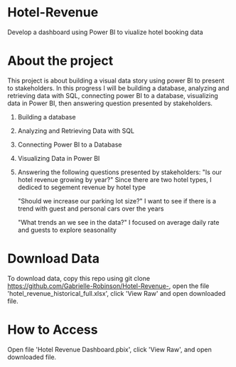 # Hotel-Revenue
Develop a dashboard using Power BI to viualize hotel booking data
# About the project 
This project is about building a visual data story using power BI to present to stakeholders. In this progress I will be building a database, analyzing and retrieving data with SQL, connecting power BI to a database, visualizing data in Power BI, then answering question presented by stakeholders.

1. Building a database
2. Analyzing and Retrieving Data with SQL
   
4. Connecting Power BI to a Database
5. Visualizing Data in Power BI
6. Answering the following questions presented by stakeholders: 
   "Is our hotel revenue growing by year?" 
   Since there are two hotel types, I dediced to segement revenue by hotel type
   
   "Should we increase our parking lot size?" 
   I want to see if there is a trend with guest and personal cars over the years
   
   "What trends an we see in the data?"
   I focused on average daily rate and guests to explore seasonality 
   
# Download Data
To download data, copy this repo using git clone https://github.com/Gabrielle-Robinson/Hotel-Revenue-, open the file 'hotel_revenue_historical_full.xlsx', click 'View Raw' and open downloaded file.
# How to Access  
Open file 'Hotel Revenue Dashboard.pbix', click 'View Raw', and open downloaded file.
